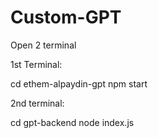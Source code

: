 # Custom-GPT
 
Open 2 terminal

1st Terminal:

cd ethem-alpaydin-gpt
npm start

2nd terminal:

cd gpt-backend
node index.js
